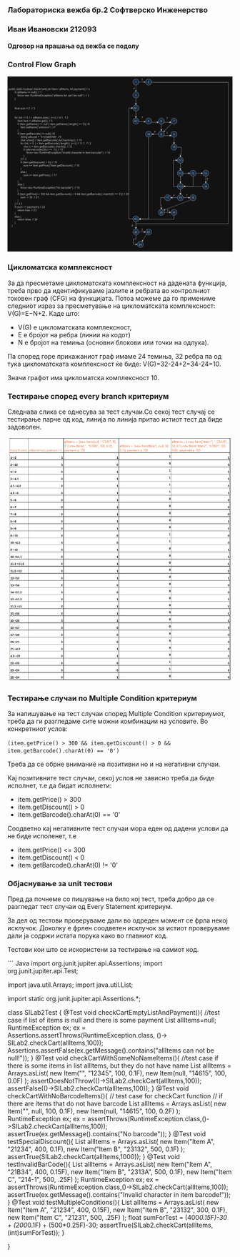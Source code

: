 <h3>Лабораториска вежба бр.2 Софтверско Инженерство</h3>
<h3> Иван Ивановски 212093</h3>
<h4>Одговор на прашања од вежба се подолу</h4>
<h3>Control Flow Graph</h3>
<img src="./SI_2024_lab2_resenie_CFG.PNG" alt="Slika na control flow graph na funckijata checkCart"/>
<h3>Цикломатска комплексност</h3>
<p>За да пресметаме цикломатската комплексност на дадената функција, треба прво да идентификуваме јазлите и ребрата во контролниот токовен граф (CFG) на функцијата.
Потоа можеме да го примениме следниот израз за пресметување на цикломатската комплексност:
V(G)=E−N+2. Каде што:</p>
<ul>
<li>V(G) е цикломатската комплексност,</li>
<li>E е бројот на ребра (линии на кодот)</li>
<li>N е бројот на темиња (основни блокови или точки на одлука).</li> 
</ul>
<p>Па според горе прикажаниот граф имаме 24 темиња, 32 ребра па од тука цикломатската комплексност ќе биде: V(G)=32-24+2=34-24=10.</p> 
<p>Значи графот има цикломатска комплексност 10.</p>
<h3>Тестирање според every branch критериум</h3>
<p>Следнава слика се однесува за тест случаи.Со секој тест случај се тестирање парче од код, линија по линија притао истиот тест да биде задоволен.</p>
<img src="SI_2024_lab2_every_branch_testiranje.PNG" alt="Mesto od slika so test slucai po every branch kriterium"/>
<h3>Тестирање случаи по Multiple Condition критериум</h3>
<p>За напишување на тест случаи според Multiple Condition критериумот, треба да ги разгледаме сите можни комбинации на условите. Во конкретниот услов:</p>
<code>(item.getPrice() > 300 && item.getDiscount() > 0 && item.getBarcode().charAt(0) == '0')</code>
<p>Треба да се обрне внимание на позитивни но и на негативни случаи.</p>
<p>Кај позитивните тест случаи, секој услов не зависно треба да биде исполнет, т.е да бидат исполнети:</p>
<ul>
    <li>item.getPrice() > 300</li>
    <li>item.getDiscount() > 0</li>
    <li>item.getBarcode().charAt(0) == '0'</li>
</ul>
<p>Соодветно кај негативните тест случаи мора еден од дадени услови да не биде исполенет, т.е  </p>
<ul>
    <li>item.getPrice() <= 300</li>
    <li>item.getDiscount() < 0</li>
    <li>item.getBarcode().charAt(0) != '0'</li>
</ul>
<h3>Објаснување за unit тестови</h3>
<p>Пред да почнеме со пишување на било кој тест, треба добро да се разгледат тест случаи од Every Statement критериум. </p>
<p>За дел од тестови проверуваме дали во одреден момент се фрла некој исклучок. Доколку е фрлен соодветен исклучок за истиот 
проверуваме дали ја содржи истата порука како во главниот код.</p>
<p>Тестови кои што се искористени за тестирање на самиот код.</p>
``` Java
import org.junit.jupiter.api.Assertions;
import org.junit.jupiter.api.Test;

import java.util.Arrays;
import java.util.List;

import static org.junit.jupiter.api.Assertions.*;

class SILab2Test {
    @Test
    void checkCartEmptyListAndPayment(){
        //test case if list of items is null and there is some payment
        List<Item> allItems=null;
        RuntimeException ex;
        ex = Assertions.assertThrows(RuntimeException.class, ()-> SILab2.checkCart(allItems,100));
        Assertions.assertFalse(ex.getMessage().contains("allItems can not be null!"));
    }
    @Test
    void checkCartWithSomeNoNameItems(){
        //test case if there is some items in list allItems, but they do not have name
        List<Item> allItems = Arrays.asList(
                new Item("", "12345", 100, 0.1F),
                new Item(null, "14615", 100, 0.0F)
        );
        assertDoesNotThrow(()->SILab2.checkCart(allItems,100));
        assertFalse(()->SILab2.checkCart(allItems,100));
    }
    @Test
    void checkCartWithNoBarcodeItems(){
        // test case for checkCart function
        // if there are items that do not have barcode
        List<Item> allItems = Arrays.asList(
                new Item("", null, 100, 0.1F),
                new Item(null, "14615", 100, 0.2F)
        );
        RuntimeException ex;
        ex = assertThrows(RuntimeException.class,()->SILab2.checkCart(allItems,100));
        assertTrue(ex.getMessage().contains("No barcode"));
    }
    @Test
    void testSpecialDiscount(){
        List<Item> allItems = Arrays.asList(
                new Item("Item A", "21234", 400, 0.1F),
                new Item("Item B", "23132", 500, 0.1F)
        );
        assertTrue(SILab2.checkCart(allItems,1000));
    }
    @Test
    void testInvalidBarCode(){
        List<Item> allItems = Arrays.asList(
                new Item("Item A", "21B34", 400, 0.15F),
                new Item("Item B", "2313A", 500, 0.1F),
                new Item("Item C", "214-1", 500, .25F)
        );
        RuntimeException ex;
        ex = assertThrows(RuntimeException.class,()->SILab2.checkCart(allItems,100));
        assertTrue(ex.getMessage().contains("Invalid character in item barcode!"));
    }
    @Test
    void testMultipleConditions(){
        List<Item> allItems = Arrays.asList(
                new Item("Item A", "21234", 400, 0.15F),
                new Item("Item B", "23132", 300, 0.1F),
                new Item("Item C", "21231", 500, .25F)
        );
        float sumForTest = (400*0.15F)-30 + (200*0.1F) + (500*0.25F)-30;
        assertTrue(SILab2.checkCart(allItems,(int)sumForTest));
    }

}
```

